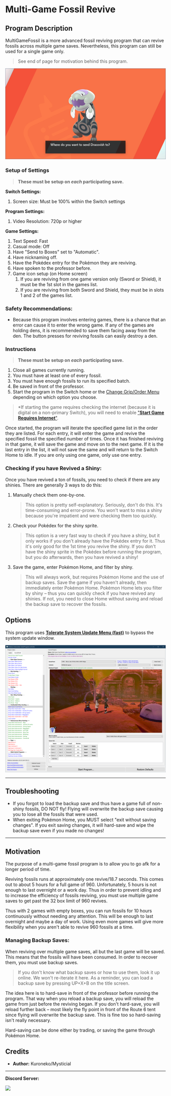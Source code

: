 # Multi-Game Fossil Revive

## Program Description

MultiGameFossil is a more advanced fossil reviving program that can revive fossils across multiple game saves. Nevertheless, this program can still be used for a single game only.

> See end of page for motivation behind this program.

<img src="images/MultiGameFossil-0.png">

### Setup of Settings

> **These must be setup on *each* participating save.**

**Switch Settings:**
1. Screen size: Must be 100% within the Switch settings

**Program Settings:**
1. Video Resolution: 720p or higher

**Game Settings:**
1. Text Speed: Fast
2. Casual mode: Off
3. Have "Send to Boxes" set to "Automatic".
4. Have nicknaming off.
5. Have the Pokédex entry for the Pokémon they are reviving.
6. Have spoken to the professor before.
7. Game icon setup (on Home screen)
   1. If you are reviving from one game version only (Sword or Shield), it must be the 1st slot in the games list.
   2. If you are reviving from both Sword and Shield, they must be in slots 1 and 2 of the games list.

### Safety Recommendations:
- Because this program involves entering games, there is a chance that an error can cause it to enter the wrong game. If any of the games are holding dens, it is recommended to save them facing away from the den. The button presses for reviving fossils can easily destroy a den.

### Instructions

> **These must be setup on *each* participating save.**

1. Close all games currently running.
2. You must have at least one of every fossil.
3. You must have enough fossils to run its specified batch.
4. Be saved in front of the professor.
5. Start the program in the Switch home or the [Change Grip/Order Menu](https://github.com/PokemonAutomation/Microcontroller/blob/master/Wiki/Programs/NintendoSwitch/ChangeGripOrderMenu.md) depending on which option you choose.

> *If starting the game requires checking the internet (because it is digital on a non-primary Switch), you will need to enable ["**Start Game Requires Internet**"](/Wiki/Programs/NintendoSwitch/FrameworkSettings.md#start-game-requires-internet).

Once started, the program will iterate the specified game list in the order they are listed. For each entry, it will enter the game and revive the specified fossil the specified number of times. Once it has finished reviving in that game, it will save the game and move on to the next game. If it is the last entry in the list, it will not save the same and will return to the Switch Home to idle.
If you are only using one game, only use one entry.

### Checking if you have Revived a Shiny:

Once you have revived a ton of fossils, you need to check if there are any shinies. There are generally 3 ways to do this:
1. Manually check them one-by-one.
   > This option is pretty self-explanatory. Seriously, don't do this. It's time-consuming and error-prone. You won't want to miss a shiny because you're impatient and were checking them too quickly.
2. Check your Pokédex for the shiny sprite.
   > This option is a very fast way to check if you have a shiny, but it only works if you don't already have the Pokédex entry for it. Thus it's only good for the 1st time you revive the shiny. If you don't have the shiny sprite in the Pokédex before running the program, but you do afterwards, then you have revived a shiny!
3. Save the game, enter Pokémon Home, and filter by shiny.
   > This will always work, but requires Pokémon Home and the use of backup saves. Save the game if you haven't already, then immediately enter Pokémon Home. Pokémon Home lets you filter by shiny – thus you can quickly check if you have revived any shinies. If not, you need to close Home without saving and reload the backup save to recover the fossils. 


## Options

This program uses [**Tolerate System Update Menu (fast)**](/Wiki/Programs/NintendoSwitch/FrameworkSettings.md#tolerate-system-update-menu-fast) to bypass the system update window.

<img src="images/MultiGameFossil-Settings.png">



***
## Troubleshooting

- If you forgot to load the backup save and thus have a game full of non-shiny fossils, DO NOT fly! Flying will overwrite the backup save causing you to lose all the fossils that were used.
- When exiting Pokémon Home, you MUST select "exit without saving changes". If you exit saving changes, it will hard-save and wipe the backup save even if you made no changes!

***

## Motivation

The purpose of a multi-game fossil program is to allow you to go afk for a longer period of time.

Reviving fossils runs at approximately one revive/18.7 seconds. This comes out to about 5 hours for a full game of 960. Unfortunately, 5 hours is not enough to last overnight or a work day. Thus in order to prevent idling and to increase the efficiency of fossils reviving, you must use multiple game saves to get past the 32 box limit of 960 revives.

Thus with 2 games with empty boxes, you can run fossils for 10 hours continuously without needing any attention. This will be enough to last overnight and maybe a day of work. Using even more games will give more flexibility when you aren't able to revive 960 fossils at a time.

### Managing Backup Saves:

When reviving over multiple game saves, all but the last game will be saved. This means that the fossils will have been consumed. In order to recover them, you must use backup saves.

> If you don't know what backup saves or how to use them, look it up online. We won't re-iterate it here. As a reminder, you can load a backup save by pressing UP+X+B on the title screen.

The idea here is to hard-save in front of the professor before running the program. That way when you reload a backup save, you will reload the game from just before the reviving began. If you don't hard-save, you will reload further back – most likely the fly point in front of the Route 6 tent since flying will overwrite the backup save. This is fine too so hard-saving isn't really necessary.

Hard-saving can be done either by trading, or saving the game through Pokémon Home.


## Credits

- **Author:** Kuroneko/Mysticial



<hr>

**Discord Server:** 

[<img src="https://canary.discordapp.com/api/guilds/695809740428673034/widget.png?style=banner2">](https://discord.gg/cQ4gWxN)


